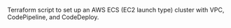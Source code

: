 Terraform script to set up an AWS ECS (EC2 launch type) cluster with VPC, CodePipeline, and CodeDeploy.
